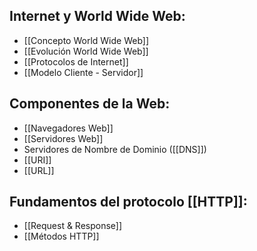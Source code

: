 ## Internet y World Wide Web:
- [[Concepto World Wide Web]]
- [[Evolución World Wide Web]]
- [[Protocolos de Internet]]
- [[Modelo Cliente - Servidor]]
## Componentes de la Web: 
- [[Navegadores Web]]
- [[Servidores Web]]
- Servidores de Nombre de Dominio ([[DNS]])
- [[URI]]
- [[URL]]
## Fundamentos del protocolo [[HTTP]]: 
- [[Request & Response]] 
- [[Métodos HTTP]]



